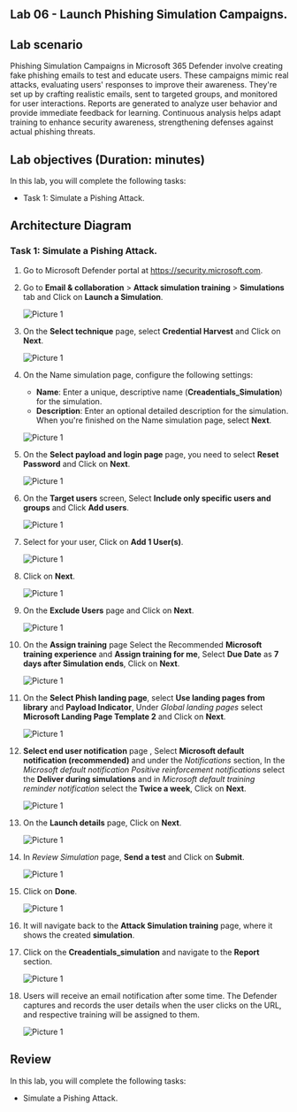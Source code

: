 ## Lab 06 - Launch Phishing Simulation Campaigns. 

## Lab scenario

Phishing Simulation Campaigns in Microsoft 365 Defender involve creating fake phishing emails to test and educate users. These campaigns mimic real attacks, evaluating users' responses to improve their awareness. They're set up by crafting realistic emails, sent to targeted groups, and monitored for user interactions. Reports are generated to analyze user behavior and provide immediate feedback for learning. Continuous analysis helps adapt training to enhance security awareness, strengthening defenses against actual phishing threats.

## Lab objectives (Duration: minutes)


In this lab, you will complete the following tasks:
- Task 1: Simulate a Pishing Attack.

## Architecture Diagram

### Task 1: Simulate a Pishing Attack.

1. Go to Microsoft Defender portal at https://security.microsoft.com.

1. Go to **Email & collaboration** > **Attack simulation training** > **Simulations** tab and Click on **Launch a Simulation**.

      ![Picture 1](../Media/image_18.png)
   
1. On the **Select technique** page, select **Credential Harvest** and Click on **Next**.

      ![Picture 1](../Media/image_19.png)
   
1. On the Name simulation page, configure the following settings:

   - **Name**: Enter a unique, descriptive name (**Creadentials_Simulation**) for the simulation.
   - **Description**: Enter an optional detailed description for the simulation.
  When you're finished on the Name simulation page, select **Next**.

   ![Picture 1](../Media/image_20.png)

1. On the **Select payload and login page** page, you need to select **Reset Password** and Click on **Next**.

      ![Picture 1](../Media/image_22.png)

1.  On the **Target users** screen, Select **Include only specific users and groups** and Click **Add users**.

      ![Picture 1](../Media/image_23.png)

1.  Select for your user, Click on **Add 1 User(s)**.

      ![Picture 1](../Media/image_24.png)

1. Click on **Next**.

      ![Picture 1](../Media/image_25.png)

1. On the **Exclude Users** page and Click on **Next**.

      ![Picture 1](../Media/image_26.png)

1.  On the **Assign training** page Select the Recommended **Microsoft training experience** and **Assign training for me**, Select **Due Date** as **7 days after Simulation ends**, Click on **Next**.

      ![Picture 1](../Media/image_27.png)

1. On the **Select Phish landing page**, select **Use landing pages from library** and **Payload Indicator**, Under *Global landing pages* select **Microsoft Landing Page Template 2**  and Click on **Next**.

      ![Picture 1](../Media/image_28.png)

1.  **Select end user notification** page , Select **Microsoft default notification (recommended)** and under the *Notifications* section, In  the  *Microsoft default notification Positive reinforcement notifications* select the **Deliver during simulations** and in *Microsoft default training reminder notification* select the **Twice a week**, Click on **Next**.

      ![Picture 1](../Media/image_29.png)

1. On the **Launch details** page, Click on **Next**.

      ![Picture 1](../Media/image_31.png)

1. In *Review Simulation* page, **Send a test** and Click on **Submit**.

      ![Picture 1](../Media/image_32.png)

1. Click on **Done**.

      ![Picture 1](../Media/image_33.png)

1. It will navigate back to the **Attack Simulation training** page, where it shows the created **simulation**.

1. Click on the **Creadentials_simulation** and navigate to the **Report** section.

      ![Picture 1](../Media/image_33.png)

1. Users will receive an email notification after some time. The Defender captures and records the user details when the user clicks on the URL, and respective training will be assigned to them.

      ![Picture 1](../Media/image_.png)


## Review
In this lab, you will complete the following tasks:
- Simulate a Pishing Attack.
   
